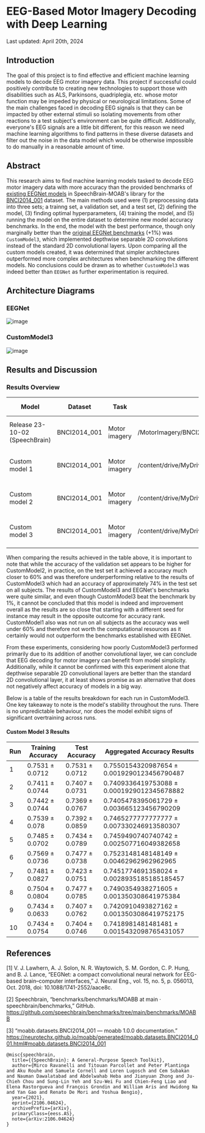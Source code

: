 # EEG-Based Motor Imagery Decoding with Deep Learning
Last updated: April 20th, 2024

## **Introduction**

The goal of this project is to find effective and efficient machine learning models to decode EEG motor imagery data. This project if successful could positively contribute to creating new technologies to support those with disabilities such as ALS, Parkinsons, quadriplegia, etc. whose motor function may be impeded by physical or neurological limitations. Some of the main challenges faced in decoding EEG signals is that they can be impacted by other external stimuli so isolating movements from other reactions to a test subject's environment can be quite difficult. Additionally, everyone's EEG signals are a little bit different, for this reason we need machine learning algorithms to find patterns in these diverse datasets and filter out the noise in the data model which would be otherwise impossible to do manually in a reasonable amount of time.


## **Abstract**
   This research aims to find machine learning models tasked to decode EEG motor imagery data with more accuracy than the provided benchmarks of [existing EEGNet models](https://github.com/speechbrain/benchmarks/blob/main/benchmarks/MOABB/models/EEGNet.py) in SpeechBrain-MOAB's library for the [BNCI2014_001](https://neurotechx.github.io/moabb/generated/moabb.datasets.BNCI2014_001.html#moabb.datasets.BNCI2014_001) dataset. The main methods used were (1) preprocessing data into three sets; a trainng set, a validation set, and a test set, (2) defining the model, (3) finding optimal hyperparameters, (4) training the model, and (5) running the model on the entire dataset to determine new model accuracy benchmarks. In the end, the model with the best performance, though only  marginally better than the [original EEGNet benchmarks](https://github.com/speechbrain/benchmarks/tree/main/benchmarks/MOABB#-results) (+1%) was `CustomModel3`, which implemented depthwise separable 2D convolutions instead of the standard 2D convolutional layers. Upon comparing all the custom models created, it was determined that simpler architectures outperformed more complex architectures when benchmarking the different models. No conclusions could be drawn as to whether `CustomModel3` was indeed better than `EEGNet` as further experimentation is required.

## Architecture Diagrams
### EEGNet
![image](https://github.com/aspyridakos/Speechbrain-MOABB-EEG-Processing/assets/71853151/f66001f7-6190-4259-b241-cca59db437a1)


### CustomModel3
![image](https://github.com/aspyridakos/Speechbrain-MOABB-EEG-Processing/assets/71853151/a2a7ede3-052f-42c3-b36a-8bfad514790c)



## Results and Discussion

### Results Overview

| Model                        | Dataset    | Task        | Hyperparams file                                        | Training strategy   | Performance | GPU                 |
|------------------------------|------------|-------------|---------------------------------------------------------|---------------------|------------------------|---------------------|
|Release 23-10-02 (SpeechBrain)|BNCI2014_001|Motor imagery|/MotorImagery/BNCI2014001/EEGNet.yaml                    |leave-one-session-out|0.731559±0.003888 (test set --> all subjects) |1xNVIDIA V100 (16 GB)|
|Custom model 1                |BNCI2014_001|Motor imagery|/content/drive/MyDrive/EEG_Project/CustomModel1.yaml     |leave-one-session-out|5.18e-01 (validation set -->one subject) |1xNVIDIA V100 (16 GB)|
|Custom model 2                |BNCI2014_001|Motor imagery|/content/drive/MyDrive/EEG_Project/CustomModel2.yaml     |leave-one-session-out|8.75e-01 (validation set -->one subject) |1xNVIDIA V100 (16 GB)|
|Custom model 3                |BNCI2014_001|Motor imagery|/content/drive/MyDrive/EEG_Project/CustomModel3_best.yaml|leave-one-session-out|0.745945 ± 0.00236 (test set --> all subjects) |1xNVIDIA V100 (16 GB)|

When comparing the results achieved in the table above, it is important to note that while the accuracy of the validation set appears to be higher for CustomModel2, in practice, on the test set it achieved a accuracy much closer to 60% and was therefore underperforming relative to the results of CustomModel3 which had an accuracy of approximately 74% in the test set on all subjects. The results of CustomModel3 and EEGNet's benchmarks were quite similar, and even though CustomModel3 beat the benchmark by 1%, it cannot be concluded that this model is indeed and improvement overall as the results are so close that starting with a different seed for instance may result in the opposite outcome for accuracy rank. CustomModel1 also was not run on all subjects as the accuracy was well under 60% and therefore not worth the computational resources as it certainly would not outperform the benchmarks established with EEGNet.

From these experiments, considering how poorly CustomModel3 performed primarily due to its addition of another convolutional layer, we can conclude that EEG decoding for motor imagery can benefit from model simplicity. Additionally, while it cannot be confirmed with this experiment alone that depthwise separable 2D convolutional layers are better than the standard 2D convolutional layer, it at least shows promise as an alternative that does not negatively affect accuracy of models in a  big way.

Below is a table of the results breakdown for each run in CustomModel3. One key takeaway to note is the model's stability throughout the runs. There is no unpredictable behaviour, nor does the model exhibit signs of significant overtraining across runs.

#### Custom Model 3 Results       
                                                                   
| Run | Training Accuracy | Test Accuracy   | Aggregated Accuracy Results                |
|-----|-------------------|-----------------|--------------------------------------------|
| 1   | 0.7531 ± 0.0712   | 0.7531 ± 0.0712 | 0.7550154320987654 ± 0.0019290123456790487 |
| 2   | 0.7411 ± 0.0744   | 0.7407 ± 0.0731 | 0.7409336419753088 ± 0.0001929012345678882 |
| 3   | 0.7442 ± 0.0744   | 0.7369 ± 0.0767 | 0.7405478395061729 ± 0.003665123456790209  |
| 4   | 0.7539 ± 0.078    | 0.7392 ± 0.0859 | 0.7465277777777777 ± 0.007330246913580307  |
| 5   | 0.7485 ± 0.0702   | 0.7434 ± 0.0789 | 0.7459490740740742 ± 0.002507716049382658  |
| 6   | 0.7569 ± 0.0736   | 0.7477 ± 0.0738 | 0.7523148148148149 ± 0.00462962962962965   |
| 7   | 0.7481 ± 0.0827   | 0.7423 ± 0.0751 | 0.7451774691358024 ± 0.0028935185185185457 |
| 8   | 0.7504 ± 0.0804   | 0.7477 ± 0.0785 | 0.7490354938271605 ± 0.001350308641975384  |
| 9   | 0.7434 ± 0.0633   | 0.7407 ± 0.0762 | 0.7420910493827162 ± 0.0013503086419752175 |
| 10  | 0.7434 ± 0.0754   | 0.7404 ± 0.0746 | 0.7418981481481481 ± 0.0015432098765431057 |

## **References**
[1] V. J. Lawhern, A. J. Solon, N. R. Waytowich, S. M. Gordon, C. P. Hung, and B. J. Lance, “EEGNet: a compact convolutional neural network for EEG-based brain–computer interfaces,” J. Neural Eng., vol. 15, no. 5, p. 056013, Oct. 2018, doi: 10.1088/1741-2552/aace8c.

[2] Speechbrain, “benchmarks/benchmarks/MOABB at main · speechbrain/benchmarks,” GitHub. https://github.com/speechbrain/benchmarks/tree/main/benchmarks/MOABB

[3] “moabb.datasets.BNCI2014_001 — moabb 1.0.0 documentation.” https://neurotechx.github.io/moabb/generated/moabb.datasets.BNCI2014_001.html#moabb.datasets.BNCI2014_001

```
@misc{speechbrain,
  title={{SpeechBrain}: A General-Purpose Speech Toolkit},
  author={Mirco Ravanelli and Titouan Parcollet and Peter Plantinga and Aku Rouhe and Samuele Cornell and Loren Lugosch and Cem Subakan and Nauman Dawalatabad and Abdelwahab Heba and Jianyuan Zhong and Ju-Chieh Chou and Sung-Lin Yeh and Szu-Wei Fu and Chien-Feng Liao and Elena Rastorgueva and François Grondin and William Aris and Hwidong Na and Yan Gao and Renato De Mori and Yoshua Bengio},
  year={2021},
  eprint={2106.04624},
  archivePrefix={arXiv},
  primaryClass={eess.AS},
  note={arXiv:2106.04624}
}
```
